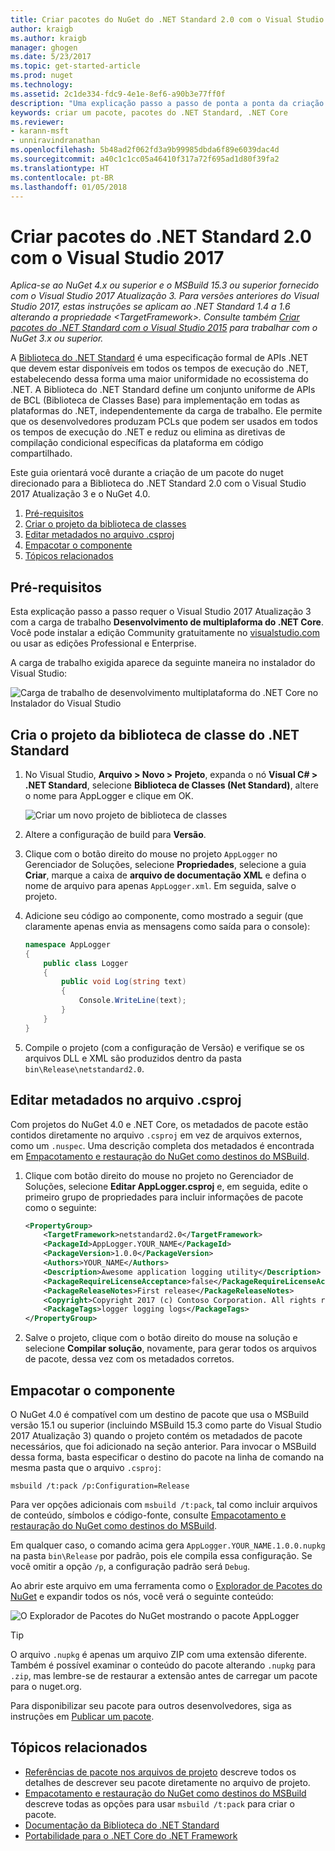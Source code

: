 ```yaml
---
title: Criar pacotes do NuGet do .NET Standard 2.0 com o Visual Studio 2017 | Microsoft Docs
author: kraigb
ms.author: kraigb
manager: ghogen
ms.date: 5/23/2017
ms.topic: get-started-article
ms.prod: nuget
ms.technology: 
ms.assetid: 2c1de334-fdc9-4e1e-8ef6-a90b3e77ff0f
description: "Uma explicação passo a passo de ponta a ponta da criação de pacotes do NuGet do .NET Standard 2.0 usando o NuGet 4.x e o Visual Studio 2017."
keywords: criar um pacote, pacotes do .NET Standard, .NET Core
ms.reviewer:
- karann-msft
- unniravindranathan
ms.openlocfilehash: 5b48ad2f062fd3a9b99985dbda6f89e6039dac4d
ms.sourcegitcommit: a40c1c1cc05a46410f317a72f695ad1d80f39fa2
ms.translationtype: HT
ms.contentlocale: pt-BR
ms.lasthandoff: 01/05/2018
---
```

# <a name="create-net-standard-20-packages-with-visual-studio-2017"></a>Criar pacotes do .NET Standard 2.0 com o Visual Studio 2017

*Aplica-se ao NuGet 4.x ou superior e o MSBuild 15.3 ou superior fornecido com o Visual Studio 2017 Atualização 3. Para versões anteriores do Visual Studio 2017, estas instruções se aplicam ao .NET Standard 1.4 a 1.6 alterando a propriedade \<TargetFramework\>. Consulte também [Criar pacotes do .NET Standard com o Visual Studio 2015](../guides/create-net-standard-packages-vs2015.md) para trabalhar com o NuGet 3.x ou superior.*

A [Biblioteca do .NET Standard](/dotnet/articles/standard/library) é uma especificação formal de APIs .NET que devem estar disponíveis em todos os tempos de execução do .NET, estabelecendo dessa forma uma maior uniformidade no ecossistema do .NET. A Biblioteca do .NET Standard define um conjunto uniforme de APIs de BCL (Biblioteca de Classes Base) para implementação em todas as plataformas do .NET, independentemente da carga de trabalho. Ele permite que os desenvolvedores produzam PCLs que podem ser usados em todos os tempos de execução do .NET e reduz ou elimina as diretivas de compilação condicional específicas da plataforma em código compartilhado.

Este guia orientará você durante a criação de um pacote do nuget direcionado para a Biblioteca do .NET Standard 2.0 com o Visual Studio 2017 Atualização 3 e o NuGet 4.0.

1. [Pré-requisitos](#pre-requisites)
1. [Criar o projeto da biblioteca de classes](#create-the-netstandard-class-library-project)
1. [Editar metadados no arquivo .csproj](#edit-metadata-in-the-csproj-file)
1. [Empacotar o componente](#package-the-component)
1. [Tópicos relacionados](#related-topics)

## <a name="pre-requisites"></a>Pré-requisitos

Esta explicação passo a passo requer o Visual Studio 2017 Atualização 3 com a carga de trabalho **Desenvolvimento de multiplaforma do .NET Core**. Você pode instalar a edição Community gratuitamente no [visualstudio.com](https://www.visualstudio.com/) ou usar as edições Professional e Enterprise.

A carga de trabalho exigida aparece da seguinte maneira no instalador do Visual Studio:

![Carga de trabalho de desenvolvimento multiplataforma do .NET Core no Instalador do Visual Studio](media/NuGet4-01-Workload.png)

## <a name="create-the-net-standard-class-library-project"></a>Cria o projeto da biblioteca de classe do .NET Standard

1. No Visual Studio, **Arquivo > Novo > Projeto**, expanda o nó **Visual C# > .NET Standard**, selecione **Biblioteca de Classes (Net Standard)**, altere o nome para AppLogger e clique em OK.

    ![Criar um novo projeto de biblioteca de classes](media/NuGet4-02-NewProject.png)

1. Altere a configuração de build para **Versão**.
1. Clique com o botão direito do mouse no projeto `AppLogger` no Gerenciador de Soluções, selecione **Propriedades**, selecione a guia **Criar**, marque a caixa de **arquivo de documentação XML** e defina o nome de arquivo para apenas `AppLogger.xml`. Em seguida, salve o projeto.

1. Adicione seu código ao componente, como mostrado a seguir (que claramente apenas envia as mensagens como saída para o console):

    ```cs
    namespace AppLogger
    {
        public class Logger
        {
            public void Log(string text)
            {
                Console.WriteLine(text);
            }
        }
    }
    ```

1. Compile o projeto (com a configuração de Versão) e verifique se os arquivos DLL e XML são produzidos dentro da pasta `bin\Release\netstandard2.0`.

## <a name="edit-metadata-in-the-csproj-file"></a>Editar metadados no arquivo .csproj

Com projetos do NuGet 4.0 e .NET Core, os metadados de pacote estão contidos diretamente no arquivo `.csproj` em vez de arquivos externos, como um `.nuspec`. Uma descrição completa dos metadados é encontrada em [Empacotamento e restauração do NuGet como destinos do MSBuild](../schema/msbuild-targets.md#pack-target).

1. Clique com botão direito do mouse no projeto no Gerenciador de Soluções, selecione **Editar AppLogger.csproj** e, em seguida, edite o primeiro grupo de propriedades para incluir informações de pacote como o seguinte:

    ```xml
    <PropertyGroup>
        <TargetFramework>netstandard2.0</TargetFramework>
        <PackageId>AppLogger.YOUR_NAME</PackageId>
        <PackageVersion>1.0.0</PackageVersion>
        <Authors>YOUR_NAME</Authors>
        <Description>Awesome application logging utility</Description>
        <PackageRequireLicenseAcceptance>false</PackageRequireLicenseAcceptance>
        <PackageReleaseNotes>First release</PackageReleaseNotes>
        <Copyright>Copyright 2017 (c) Contoso Corporation. All rights reserved.</Copyright>
        <PackageTags>logger logging logs</PackageTags>
    </PropertyGroup>
    ```

1. Salve o projeto, clique com o botão direito do mouse na solução e selecione **Compilar solução**, novamente, para gerar todos os arquivos de pacote, dessa vez com os metadados corretos.


## <a name="package-the-component"></a>Empacotar o componente

O NuGet 4.0 é compatível com um destino de pacote que usa o MSBuild versão 15.1 ou superior (incluindo MSBuild 15.3 como parte do Visual Studio 2017 Atualização 3) quando o projeto contém os metadados de pacote necessários, que foi adicionado na seção anterior. Para invocar o MSBuild dessa forma, basta especificar o destino do pacote na linha de comando na mesma pasta que o arquivo `.csproj`:

    msbuild /t:pack /p:Configuration=Release

Para ver opções adicionais com `msbuild /t:pack`, tal como incluir arquivos de conteúdo, símbolos e código-fonte, consulte [Empacotamento e restauração do NuGet como destinos do MSBuild](../schema/msbuild-targets.md#pack-target).

Em qualquer caso, o comando acima gera `AppLogger.YOUR_NAME.1.0.0.nupkg` na pasta `bin\Release` por padrão, pois ele compila essa configuração. Se você omitir a opção `/p`, a configuração padrão será `Debug`. 

Ao abrir este arquivo em uma ferramenta como o [Explorador de Pacotes do NuGet](https://github.com/NuGetPackageExplorer/NuGetPackageExplorer) e expandir todos os nós, você verá o seguinte conteúdo:

![O Explorador de Pacotes do NuGet mostrando o pacote AppLogger](media/NuGet4-03-PackageExplorer.png)

> [!Tip]
> O arquivo `.nupkg` é apenas um arquivo ZIP com uma extensão diferente. Também é possível examinar o conteúdo do pacote alterando `.nupkg` para `.zip`, mas lembre-se de restaurar a extensão antes de carregar um pacote para o nuget.org.

Para disponibilizar seu pacote para outros desenvolvedores, siga as instruções em [Publicar um pacote](../create-packages/publish-a-package.md).

## <a name="related-topics"></a>Tópicos relacionados

- [Referências de pacote nos arquivos de projeto](../consume-packages/package-references-in-project-files.md) descreve todos os detalhes de descrever seu pacote diretamente no arquivo de projeto.
- [Empacotamento e restauração do NuGet como destinos do MSBuild](../schema/msbuild-targets.md) descreve todas as opções para usar `msbuild /t:pack` para criar o pacote.
- [Documentação da Biblioteca do .NET Standard](/dotnet/articles/standard/library)
- [Portabilidade para o .NET Core do .NET Framework](/dotnet/articles/core/porting/index)
